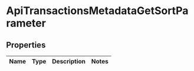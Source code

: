 

# ApiTransactionsMetadataGetSortParameter


## Properties

| Name | Type | Description | Notes |
|------------ | ------------- | ------------- | -------------|



